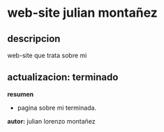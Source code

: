 # web-site julian montañez

## descripcion
web-site que trata sobre mi

## actualizacion: terminado 
__resumen__
- pagina sobre mi terminada.


**autor:** julian lorenzo montañez
